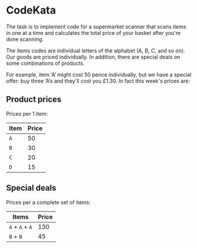 # CodeKata

The task is to implement code for a supermarket scanner that scans items in one
at a time and calculates the total price of your basket after you're done
scanning.

The items codes are individual letters of the alphabet (A, B, C, and so on).
Our goods are priced individually. In addition, there are special deals on
some combinations of products.

For example, item ‘A’ might cost 50 pence individually, but we have a special
offer: buy three ‘A’s and they'll cost you £1.30. In fact this week's prices
are:

## Product prices

Prices per 1 item:

| Item | Price |
| ---- | ----- |
| `A`  | 50    |
| `B`  | 30    |
| `C`  | 20    |
| `D`  | 15    |

## Special deals

Prices per a complete set of items:

| Items           | Price |
| --------------- | ----- |
| `A` + `A` + `A` | 130   |
| `B` + `B`       | 45    |